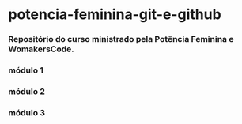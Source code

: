 # potencia-feminina-git-e-github

### Repositório do curso ministrado pela Potência Feminina e WomakersCode.

### módulo 1
### módulo 2
### módulo 3
